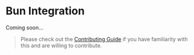 # Bun Integration

Coming soon...

> Please check out the [Contributing Guide](Contributing.md) if you have familiarity with this and are willing to contribute.
